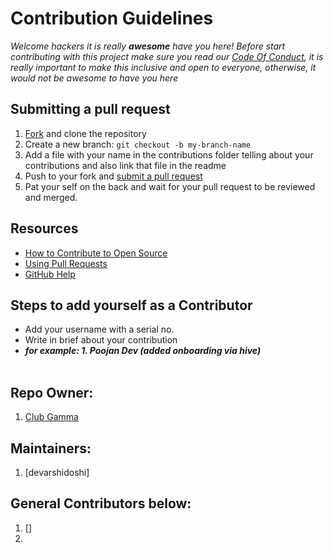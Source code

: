 # Contribution Guidelines

_Welcome hackers it is really **awesome** have you here! Before start contributing with this project make sure you read our [Code Of Conduct](https://github.com/clubgamma/Good_First_Issue_Web_App/blob/main/CODE_OF_CONDUCT.md), it is really important to make this inclusive and open to everyone, otherwise, it would not be awesome to have you here_

## Submitting a pull request

1. [Fork](https://github.com/clubgamma/pfh/fork) and clone the repository
2. Create a new branch: `git checkout -b my-branch-name`
3. Add a file with your name in the contributions folder telling about your contributions and also link that file in the readme
5. Push to your fork and [submit a pull request](https://github.com/clubgamma/pfh/fork/compare)
6. Pat your self on the back and wait for your pull request to be reviewed and merged.

## Resources

- [How to Contribute to Open Source](https://opensource.guide/how-to-contribute/)
- [Using Pull Requests](https://help.github.com/articles/about-pull-requests/)
- [GitHub Help](https://help.github.com)

## Steps to add yourself as a Contributor
- Add your username with a serial no.
- Write in brief about your contribution
- ___for example: 1. Poojan Dev (added onboarding via hive)___ <br></br>

## Repo Owner:
1. [Club Gamma](https://github.com/alokkumax)

## Maintainers:
1. [devarshidoshi]

## General Contributors below:
1. []
2. 
